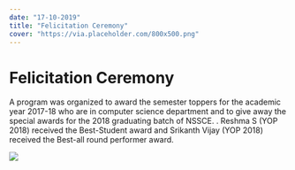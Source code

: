 ```yaml
---
date: "17-10-2019"
title: "Felicitation Ceremony"
cover: "https://via.placeholder.com/800x500.png"
---
```

# Felicitation Ceremony

A program was organized to award the semester toppers for the academic year 2017-18 who are in computer science department and to give away the special awards for the 2018 graduating batch of NSSCE. . Reshma S (YOP 2018) received the Best-Student award and Srikanth Vijay (YOP 2018)  received the Best-all round performer award.

![](https://via.placeholder.com/150)